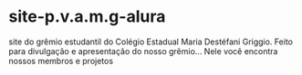 # site-p.v.a.m.g-alura
site do grêmio estudantil do Colégio Estadual Maria Destéfani Griggio. Feito para divulgaçâo e apresentaçâo do nosso grẽmio... Nele você encontra nossos membros e projetos
